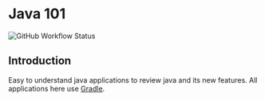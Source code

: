 # Java 101

![GitHub Workflow Status](https://img.shields.io/github/actions/workflow/status/1995parham-learning/java101/ci.yaml?label=ci&logo=github&style=flat-square&branch=main)

## Introduction

Easy to understand java applications to review java and its new features.
All applications here use [Gradle](https://gradle.org/).
